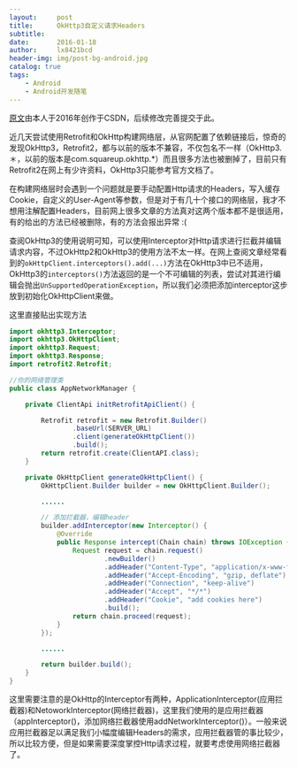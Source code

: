 ```yaml
---
layout:     post
title:      OkHttp3自定义请求Headers
subtitle:   
date:       2016-01-18
author:     lx8421bcd
header-img: img/post-bg-android.jpg
catalog: true
tags:
    - Android
    - Android开发随笔
---
```


[原文](https://blog.csdn.net/u011734444/article/details/50536411)由本人于2016年创作于CSDN，后续修改完善提交于此。 


近几天尝试使用Retrofit和OkHttp构建网络层，从官网配置了依赖链接后，惊奇的发现OkHttp3，Retrofit2，都与以前的版本不兼容，不仅包名不一样（OkHttp3.＊，以前的版本是com.squareup.okhttp.*）而且很多方法也被删掉了，目前只有Retrofit2在网上有少许资料，OkHttp3只能参考官方文档了。  

在构建网络层时会遇到一个问题就是要手动配置Http请求的Headers，写入缓存Cookie，自定义的User-Agent等参数，但是对于有几十个接口的网络层，我才不想用注解配置Headers，目前网上很多文章的方法真对这两个版本都不是很适用，有的给出的方法已经被删除，有的方法会报出异常 :(  

查阅OkHttp3的使用说明可知，可以使用Interceptor对Http请求进行拦截并编辑请求内容，不过OkHttp2和OkHttp3的使用方法不太一样。在网上查阅文章经常看到的```okHttpClient.interceptors().add(...)```方法在OkHttp3中已不适用，OkHttp3的```interceptors()```方法返回的是一个不可编辑的列表，尝试对其进行编辑会抛出```UnSupportedOperationException```，所以我们必须把添加interceptor这步放到初始化OkHttpClient来做。

这里直接贴出实现方法

```java
import okhttp3.Interceptor;
import okhttp3.OkHttpClient;
import okhttp3.Request;
import okhttp3.Response;
import retrofit2.Retrofit;

//你的网络管理类
public class AppNetworkManager {

    private ClientApi initRetrofitApiClient() {

        Retrofit retrofit = new Retrofit.Builder()
                .baseUrl(SERVER_URL)
                .client(generateOkHttpClient())
                .build();
        return retrofit.create(ClientAPI.class);
    }

    private OkHttpClient generateOkHttpClient() {
        OkHttpClient.Builder builder = new OkHttpClient.Builder();

        ......

        // 添加拦截器，编辑header
        builder.addInterceptor(new Interceptor() {
            @Override
            public Response intercept(Chain chain) throws IOException {
                Request request = chain.request()
                        .newBuilder()
                        .addHeader("Content-Type", "application/x-www-form-urlencoded; charset=UTF-8")
                        .addHeader("Accept-Encoding", "gzip, deflate")
                        .addHeader("Connection", "keep-alive")
                        .addHeader("Accept", "*/*")
                        .addHeader("Cookie", "add cookies here")
                        .build();
                return chain.proceed(request);
            }
        });

        ......

        return builder.build();
    }
}
```
这里需要注意的是OkHttp的Interceptor有两种，ApplicationInterceptor(应用拦截器)和NetoworkInterceptor(网络拦截器)，这里我们使用的是应用拦截器（appInterceptor()，添加网络拦截器使用addNetworkInterceptor()）。一般来说应用拦截器足以满足我们小幅度编辑Headers的需求，应用拦截器管的事比较少，所以比较方便，但是如果需要深度掌控Http请求过程，就要考虑使用网络拦截器了。